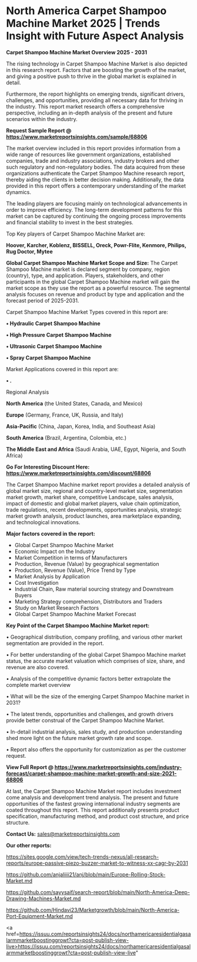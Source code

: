 # North America Carpet Shampoo Machine Market 2025 | Trends Insight with Future Aspect Analysis

<Strong> Carpet Shampoo Machine Market Overview 2025 - 2031</strong>

The rising technology in Carpet Shampoo Machine Market is also depicted in this research report. Factors that are boosting the growth of the market, and giving a positive push to thrive in the global market is explained in detail.

Furthermore, the report highlights on emerging trends, significant drivers, challenges, and opportunities, providing all necessary data for thriving in the industry. This report market research offers a comprehensive perspective, including an in-depth analysis of the present and future scenarios within the industry.

<strong>Request Sample Report @ <a href=https://www.marketreportsinsights.com/sample/68806>https://www.marketreportsinsights.com/sample/68806</a></strong>

The market overview included in this report provides information from a wide range of resources like government organizations, established companies, trade and industry associations, industry brokers and other such regulatory and non-regulatory bodies. The data acquired from these organizations authenticate the Carpet Shampoo Machine research report, thereby aiding the clients in better decision making. Additionally, the data provided in this report offers a contemporary understanding of the market dynamics.

The leading players are focusing mainly on technological advancements in order to improve efficiency. The long-term development patterns for this market can be captured by continuing the ongoing process improvements and financial stability to invest in the best strategies.

Top Key players of Carpet Shampoo Machine Market are:

<strong>Hoover, Karcher, Koblenz, BISSELL, Oreck, Powr-Flite, Kenmore, Philips, Rug Doctor, Mytee</strong>

<strong><b>Global Carpet Shampoo Machine Market Scope and Size:</b></strong>
The Carpet Shampoo Machine market is declared segment by company, region (country), type, and application. Players, stakeholders, and other participants in the global Carpet Shampoo Machine market will gain the market scope as they use the report as a powerful resource. The segmental analysis focuses on revenue and product by type and application and the forecast period of 2025-2031.

Carpet Shampoo Machine Market Types covered in this report are:

<strong>• Hydraulic Carpet Shampoo Machine

• High Pressure Carpet Shampoo Machine

• Ultrasonic Carpet Shampoo Machine

• Spray Carpet Shampoo Machine</strong>

Market Applications covered in this report are:

<strong>• .</strong> 

Regional Analysis

<strong>North America</strong> (the United States, Canada, and Mexico)

<strong>Europe</strong> (Germany, France, UK, Russia, and Italy)

<strong>Asia-Pacific</strong> (China, Japan, Korea, India, and Southeast Asia)

<strong>South America</strong> (Brazil, Argentina, Colombia, etc.)

<strong>The Middle East and Africa</strong> (Saudi Arabia, UAE, Egypt, Nigeria, and South Africa)

<strong>Go For Interesting Discount Here: <a href=https://www.marketreportsinsights.com/discount/68806>https://www.marketreportsinsights.com/discount/68806</a></strong>

The Carpet Shampoo Machine market report provides a detailed analysis of global market size, regional and country-level market size, segmentation market growth, market share, competitive Landscape, sales analysis, impact of domestic and global market players, value chain optimization, trade regulations, recent developments, opportunities analysis, strategic market growth analysis, product launches, area marketplace expanding, and technological innovations.

<strong><b>Major factors covered in the report:</b></strong>
<ul>
  <li>Global Carpet Shampoo Machine Market </li>
  <li>Economic Impact on the Industry</li>
  <li>Market Competition in terms of Manufacturers</li>
  <li>Production, Revenue (Value) by geographical segmentation</li>
  <li>Production, Revenue (Value), Price Trend by Type</li>
  <li>Market Analysis by Application</li>
  <li>Cost Investigation</li>
  <li>Industrial Chain, Raw material sourcing strategy and Downstream Buyers</li>
  <li>Marketing Strategy comprehension, Distributors and Traders</li>
  <li>Study on Market Research Factors</li>
  <li>Global Carpet Shampoo Machine Market Forecast</li>
</ul>

<strong><b>Key Point of the Carpet Shampoo Machine Market report:</b></strong>

• Geographical distribution, company profiling, and various other market segmentation are provided in the report.

• For better understanding of the global Carpet Shampoo Machine market status, the accurate market valuation which comprises of size, share, and revenue are also covered.

• Analysis of the competitive dynamic factors better extrapolate the complete market overview

• What will be the size of the emerging Carpet Shampoo Machine market in 2031?

• The latest trends, opportunities and challenges, and growth drivers provide better construal of the Carpet Shampoo Machine Market.

• In-detail industrial analysis, sales study, and production understanding shed more light on the future market growth rate and scope.

• Report also offers the opportunity for customization as per the customer request.

<strong><b>View Full Report @ <a href=https://www.marketreportsinsights.com/industry-forecast/carpet-shampoo-machine-market-growth-and-size-2021-68806>https://www.marketreportsinsights.com/industry-forecast/carpet-shampoo-machine-market-growth-and-size-2021-68806</a></b></strong>


At last, the Carpet Shampoo Machine Market report includes investment come analysis and development trend analysis. The present and future opportunities of the fastest growing international industry segments are coated throughout this report. This report additionally presents product specification, manufacturing method, and product cost structure, and price structure.

<strong>Contact Us:</strong>
sales@marketreportsinsights.com

<strong>Our other reports:</strong>

<a href=https://sites.google.com/view/tech-trends-nexus/all-research-reports/europe-passive-piezo-buzzer-market-to-witness-xx-cagr-by-2031>https://sites.google.com/view/tech-trends-nexus/all-research-reports/europe-passive-piezo-buzzer-market-to-witness-xx-cagr-by-2031</a>

<a href=https://github.com/anjaliiii21/anj/blob/main/Europe-Rolling-Stock-Market.md>https://github.com/anjaliiii21/anj/blob/main/Europe-Rolling-Stock-Market.md</a>

<a href=https://github.com/sayysaif/search-report/blob/main/North-America-Deep-Drawing-Machines-Market.md>https://github.com/sayysaif/search-report/blob/main/North-America-Deep-Drawing-Machines-Market.md</a>

<a href=https://github.com/Hindavi23/Marketgrowth/blob/main/North-America-Port-Equipment-Market.md>https://github.com/Hindavi23/Marketgrowth/blob/main/North-America-Port-Equipment-Market.md</a>

<a href=https://issuu.com/reportsinsights24/docs/northamericaresidentialgasalarmmarketboostinggrowt?cta=post-publish-view-live>https://issuu.com/reportsinsights24/docs/northamericaresidentialgasalarmmarketboostinggrowt?cta=post-publish-view-live</a>"
